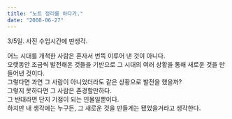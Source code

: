 ```yaml
---
title: "노트 정리를 하다가."
date: "2008-06-27"
---
```


3/5일. 사진 수업시간에 딴생각.  
  
어느 시대를 개척한 사람은 혼자서 번뜩 이루어 낸 것이 아니다.  
오랫동안 조금씩 발전해온 것들을 기반으로 그 시대의 여러 상황을 통해 새로운 것을 만들어낸 것이다.  
그렇다면 과연 그 사람이 아니었더라도 같은 상황으로 발전을 했을까?  
그렇지 못하다면 그 사람은 존경할만하다.  
그 반대라면 단지 기점이 되는 인물일뿐이다.  
하지만 내 생각에는 누구든, 그 새로운 것을 만들게는 됐었을거라고 생각한다.
